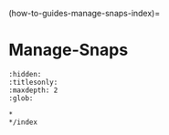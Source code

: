 (how-to-guides-manage-snaps-index)=
# Manage-Snaps

```{toctree}
:hidden:
:titlesonly:
:maxdepth: 2
:glob:

*
*/index
